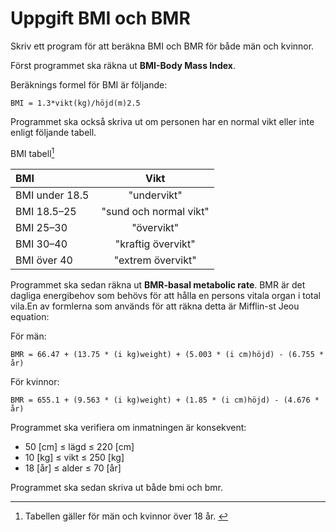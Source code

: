 # Uppgift BMI och BMR

Skriv ett program för att beräkna BMI och BMR för både män och kvinnor.

Först programmet ska räkna ut **BMI-Body Mass Index**.

Beräknings formel för BMI är följande:

```BMI = 1.3*vikt(kg)/höjd(m)2.5```

Programmet ska också skriva ut om personen har en normal vikt eller inte
enligt följande tabell.

BMI tabell[^1]

BMI | Vikt
:--- | :---:
BMI under 18.5 | "undervikt"
BMI 18.5–25 | "sund och normal vikt"
BMI 25–30 | "övervikt"
BMI 30–40 | "kraftig övervikt"
BMI över 40 | "extrem övervikt"

Programmet ska sedan räkna ut **BMR-basal metabolic rate**. BMR är det dagliga
energibehov som behövs för att hålla en persons vitala organ i total vila.En
av formlerna som används för att räkna detta är Mifflin-st Jeou equation:

För män:

```BMR = 66.47 + (13.75 * (i kg)weight) + (5.003 * (i cm)höjd) - (6.755 * år)```

För kvinnor:

```BMR = 655.1 + (9.563 * (i kg)weight) + (1.85 * (i cm)höjd) - (4.676 * år)```

Programmet ska verifiera om inmatningen är konsekvent:

- 50 [cm] ≤ lägd ≤ 220 [cm]
- 10 [kg] ≤ vikt ≤ 250 [kg]
- 18 [år] ≤ alder ≤ 70 [år]

Programmet ska sedan skriva ut både bmi och bmr.

[^1]: Tabellen gäller för män och kvinnor över 18 år. 
